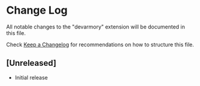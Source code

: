 # Change Log

All notable changes to the "devarmory" extension will be documented in this file.

Check [Keep a Changelog](http://keepachangelog.com/) for recommendations on how to structure this file.

## [Unreleased]

- Initial release